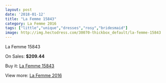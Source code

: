 ```yaml
---
layout: post
date: '2018-01-12'
title: "La Femme 15843"
category: La Femme 2016
tags: ["little","unique","dresses","rosy","bridesmaid"]
image: http://img.hectodress.com/30070-thickbox_default/la-femme-15843.jpg
---
```

La Femme 15843

On Sales: **$209.44**
<a href="https://www.hectodress.com/la-femme-2013/13861-la-femme-15843.html"><amp-img layout="responsive" width="600" height="600" src="//img.hectodress.com/30070-thickbox_default/la-femme-15843.jpg" alt="La Femme 15843 0" /></a>
<a href="https://www.hectodress.com/la-femme-2013/13861-la-femme-15843.html"><amp-img layout="responsive" width="600" height="600" src="//img.hectodress.com/30072-thickbox_default/la-femme-15843.jpg" alt="La Femme 15843 1" /></a>
<a href="https://www.hectodress.com/la-femme-2013/13861-la-femme-15843.html"><amp-img layout="responsive" width="600" height="600" src="//img.hectodress.com/30071-thickbox_default/la-femme-15843.jpg" alt="La Femme 15843 2" /></a>

Buy it: [La Femme 15843](https://www.hectodress.com/la-femme-2013/13861-la-femme-15843.html "La Femme 15843")

View more: [La Femme 2016](https://www.hectodress.com/231-la-femme-2013 "La Femme 2016")